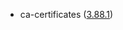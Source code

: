 - ca-certificates ([3.88.1](https://firefox-source-docs.mozilla.org/security/nss/releases/nss_3_88_1.html))
